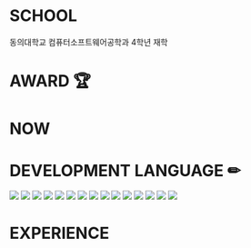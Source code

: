 # SCHOOL 
동의대학교 컴퓨터소프트웨어공학과 4학년 재학 

# AWARD 🏆

# NOW

# DEVELOPMENT LANGUAGE ✏
<img src="https://img.shields.io/badge/java-007396?style=for-the-badge&logo=OpenJDK&logoColor=white"> 
<img src="https://img.shields.io/badge/Spring-6DB33F?style=for-the-badge&logo=Spring&logoColor=white"> 
<img src="https://img.shields.io/badge/Javascript-F7DF1E?style=for-the-badge&logo=javascript&logoColor=FFF"/> 
<img src="https://img.shields.io/badge/HTML5-E34F26?style=for-the-badge&logo=html5&logoColor=FFF"/> 
<img src="https://img.shields.io/badge/CSS3-1572B6?style=for-the-badge&logo=css3&logoColor=FFF"/> 
<img src="https://img.shields.io/badge/Kotlin-7F52FF?style=for-the-badge&logo=Kotlin&logoColor=FFF"/>
<img src="https://img.shields.io/badge/GitHub-EAEAEA?style=for-the-badge&logo=github&logoColor=000"/> 
<img src="https://img.shields.io/badge/ROS-22314E?style=for-the-badge&logo=ROS&logoColor=FFF"/>
<img src="https://img.shields.io/badge/C-A8B9CC?style=for-the-badge&logo=C&logoColor=000"/>
<img src="https://img.shields.io/badge/C++-00599C?style=for-the-badge&logo=C++&logoColor=FFF"/>
<img src="https://img.shields.io/badge/Python-3776AB?style=for-the-badge&logo=Python&logoColor=FFF"/>
<img src="https://img.shields.io/badge/MySQL-4479A1?style=for-the-badge&logo=MySQL&logoColor=000"/>
<img src="https://img.shields.io/badge/Oracle-F80000?style=for-the-badge&logo=oracle&logoColor=FFF"/> 
<img src="https://img.shields.io/badge/Linux-FCC624?style=for-the-badge&logo=Linux&logoColor=000"/>
<img src="https://img.shields.io/badge/JSON-#000000?style=for-the-badge&logo=JSON&logoColor=000"/>


# EXPERIENCE 

